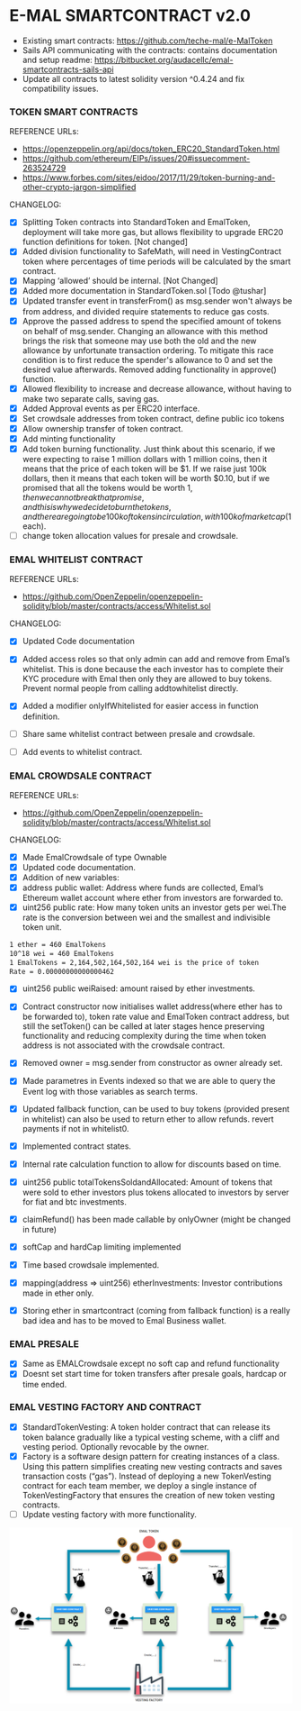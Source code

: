 # E-MAL SMARTCONTRACT v2.0


- Existing smart contracts: https://github.com/teche-mal/e-MalToken
- Sails API communicating with the contracts: contains documentation and setup readme: https://bitbucket.org/audacellc/emal-smartcontracts-sails-api
- Update all contracts to latest solidity version ^0.4.24 and fix compatibility issues.


### TOKEN SMART CONTRACTS

REFERENCE URLs:

- https://openzeppelin.org/api/docs/token_ERC20_StandardToken.html
- https://github.com/ethereum/EIPs/issues/20#issuecomment-263524729
- https://www.forbes.com/sites/eidoo/2017/11/29/token-burning-and-other-crypto-jargon-simplified


CHANGELOG:

- [x] Splitting Token contracts into StandardToken and EmalToken, deployment will take more gas, but allows flexibility to upgrade ERC20 function definitions for token. [Not changed]
- [x] Added division functionality to SafeMath, will need in VestingContract token where percentages of time periods will be calculated by the smart contract.
- [x] Mapping ‘allowed’ should be internal. [Not Changed]
- [x] Added more documentation in StandardToken.sol [Todo @tushar]
- [x] Updated transfer event in transferFrom() as msg.sender won't always be from address, and divided require statements to reduce gas costs.
- [x] Approve the passed address to spend the specified amount of tokens on behalf of msg.sender. Changing an allowance with this method brings the risk that someone may use both the old and the new allowance by unfortunate transaction ordering. To mitigate this race condition is to first reduce the spender's allowance to 0 and set the desired value afterwards. Removed adding functionality in approve() function.
- [x] Allowed flexibility to increase and decrease allowance, without having to make two separate calls, saving gas.
- [x] Added Approval events as per ERC20 interface.
- [x] Set crowdsale addresses from token contract, define public ico tokens
- [x] Allow ownership transfer of token contract.
- [x] Add minting functionality
- [x] Add token burning functionality. Just think about this scenario, if we were expecting to raise 1 million dollars with 1 million coins, then it means that the price of each token will be $1. If we raise just 100k dollars, then it means that each token will be worth $0.10, but if we promised that all the tokens would be worth $1, then we can not break that promise, and this is why we decide to burn the tokens, and there are going to be 100k of tokens in circulation, with 100k of marketcap ($1 each).
- [ ] change token allocation values for presale and crowdsale.

### EMAL WHITELIST CONTRACT

REFERENCE URLs:

- https://github.com/OpenZeppelin/openzeppelin-solidity/blob/master/contracts/access/Whitelist.sol

CHANGELOG:

- [x] Updated Code documentation
- [x] Added access roles so that only admin can add and remove from Emal’s whitelist. This is done because the each investor has to complete their KYC procedure with Emal then only they are allowed to buy tokens. Prevent normal people from calling addtowhitelist directly.
- [x] Added a modifier onlyIfWhitelisted for easier access in function definition.
- [ ] Share same whitelist contract between presale and crowdsale.
- [ ] Add events to whitelist contract.


### EMAL CROWDSALE CONTRACT

REFERENCE URLs:

- https://github.com/OpenZeppelin/openzeppelin-solidity/blob/master/contracts/access/Whitelist.sol

CHANGELOG:

- [x] Made EmalCrowdsale of type Ownable
- [x] Updated code documentation.
- [x] Addition of new variables:
- [x] address public wallet: Address where funds are collected, Emal’s Ethereum wallet account where ether from investors are forwarded to.
- [x] uint256 public rate: How many token units an investor gets per wei.The rate is the conversion between wei and the smallest and indivisible token unit.
```
1 ether = 460 EmalTokens
10^18 wei = 460 EmalTokens
1 EmalTokens = 2,164,502,164,502,164 wei is the price of token
Rate = 0.00000000000000462
```
- [x] uint256 public weiRaised: amount raised by ether investments.
- [x] Contract constructor now initialises wallet address(where ether has to be forwarded to), token rate value and EmalToken contract address, but still the setToken() can be called at later stages hence preserving functionality and reducing complexity during the time when token address is not associated with the crowdsale contract.
- [x] Removed owner = msg.sender from constructor as owner already set.
- [x] Made parametres in Events indexed so that we are able to query the Event log with those variables as search terms.
- [x] Updated fallback function, can be used to buy tokens (provided present in whitelist) can also be used to return ether to allow refunds. revert payments if not in whitelist0.
- [x] Implemented contract states.
- [x] Internal rate calculation function to allow for discounts based on time.
- [x] uint256 public totalTokensSoldandAllocated: Amount of tokens that were sold to ether investors plus tokens allocated to investors by server for fiat and btc investments.
- [x] claimRefund() has been made callable by onlyOwner (might be changed in future)
- [x] softCap and hardCap limiting implemented
- [x] Time based crowdsale implemented.
- [x] mapping(address => uint256) etherInvestments: Investor contributions made in ether only.
- [x] Storing ether in smartcontract (coming from fallback function) is a really bad idea and has to be moved to Emal Business wallet.


### EMAL PRESALE

- [x] Same as EMALCrowdsale except no soft cap and refund functionality
- [x] Doesnt set start time for token transfers after presale goals, hardcap or time ended.

### EMAL VESTING FACTORY AND CONTRACT

- [x] StandardTokenVesting: A token holder contract that can release its token balance gradually like a typical vesting scheme, with a cliff and vesting period. Optionally revocable by the owner.
- [x] Factory is a software design pattern for creating instances of a class. Using this pattern simplifies creating new vesting contracts and saves transaction costs (“gas”). Instead of deploying a new TokenVesting contract for each team member, we deploy a single instance of TokenVestingFactory that ensures the creation of new token vesting contracts.
- [ ] Update vesting factory with more functionality.

![alt text](https://github.com/AudaceLLC/E-MAL-Crowdsale-Smart-Contracts/blob/master/VestingFactoryLayout.PNG?raw=true)

